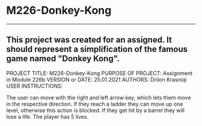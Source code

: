 # M226-Donkey-Kong

------------------------------------------------------------------------
This project was created for an assigned. It should represent a simplification of the famous game named "Donkey Kong".
------------------------------------------------------------------------

PROJECT TITLE: M226-Donkey-Kong
PURPOSE OF PROJECT: Assignment in Module 226b
VERSION or DATE: 25.01.2021
AUTHORS: Drilon Krasniqi
USER INSTRUCTIONS: 

The user can move with the right and left arrow key, which lets them move in the respective direction.
If they reach a ladder they can move up one level, otherwise this action is blocked. If they get hit by a barrel they will lose a life. The player has 5 lives.
